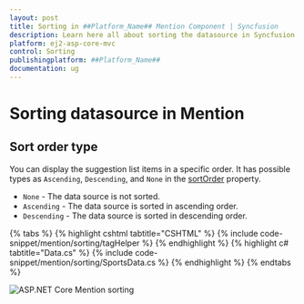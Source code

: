 ```yaml
---
layout: post
title: Sorting in ##Platform_Name## Mention Component | Syncfusion
description: Learn here all about sorting the datasource in Syncfusion ##Platform_Name## Mention component of Syncfusion Essential JS 2 and more.
platform: ej2-asp-core-mvc
control: Sorting
publishingplatform: ##Platform_Name##
documentation: ug
---
```


# Sorting datasource in Mention 

## Sort order type

You can display the suggestion list items in a specific order. It has possible types as `Ascending`, `Descending`, and `None` in the [sortOrder](https://help.syncfusion.com/cr/aspnetmvc-js2/Syncfusion.EJ2.DropDowns.Mention.html#Syncfusion_EJ2_DropDowns_Mention_SortOrder) property.

* `None` - The data source is not sorted.
* `Ascending` - The data source is sorted in ascending order.
* `Descending` - The data source is sorted in descending order.

{% tabs %}
{% highlight cshtml tabtitle="CSHTML" %}
{% include code-snippet/mention/sorting/tagHelper %}
{% endhighlight %}
{% highlight c# tabtitle="Data.cs" %}
{% include code-snippet/mention/sorting/SportsData.cs %}
{% endhighlight %}
{% endtabs %}

![ASP.NET Core Mention sorting](./images/asp-core-mvc-mention-sorting.png)